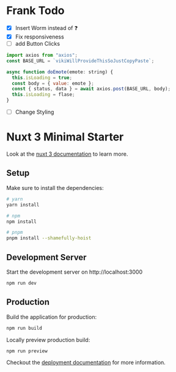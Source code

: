 # Frank Todo

- [x] Insert Worm instead of ❓
- [x] Fix responsiveness
- [ ] add Button Clicks

```javascript
import axios from "axios";
const BASE_URL = `vikiWillProvideThisSoJustCopyPaste`;

async function doEmote(emote: string) {
  this.isLoading = true;
  const body = { value: emote };
  const { status, data } = await axios.post(BASE_URL, body);
  this.isLoading = flase;
}
```

- [ ] Change Styling

# Nuxt 3 Minimal Starter

Look at the [nuxt 3 documentation](https://v3.nuxtjs.org) to learn more.

## Setup

Make sure to install the dependencies:

```bash
# yarn
yarn install

# npm
npm install

# pnpm
pnpm install --shamefully-hoist
```

## Development Server

Start the development server on http://localhost:3000

```bash
npm run dev
```

## Production

Build the application for production:

```bash
npm run build
```

Locally preview production build:

```bash
npm run preview
```

Checkout the [deployment documentation](https://v3.nuxtjs.org/guide/deploy/presets) for more information.

